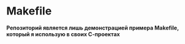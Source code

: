 # Makefile

**Репозиторий является лишь демонстрацией примера Makefile, который я использую в своих С-проектах**

